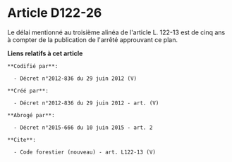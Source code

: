 # Article D122-26

Le délai mentionné au troisième alinéa de l'article L. 122-13 est de cinq ans à compter de la publication de l'arrêté
approuvant ce plan.

**Liens relatifs à cet article**

	**Codifié par**:

	  - Décret n°2012-836 du 29 juin 2012 (V)

	**Créé par**:

	  - Décret n°2012-836 du 29 juin 2012 - art. (V)

	**Abrogé par**:

	  - Décret n°2015-666 du 10 juin 2015 - art. 2

	**Cite**:

	  - Code forestier (nouveau) - art. L122-13 (V)
